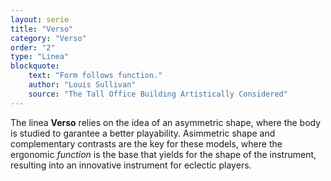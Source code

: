 ```yaml
---
layout: serie
title: "Verso"
category: "Verso"
order: "2"
type: "Linea"
blockquote:
    text: "Form follows function."
    author: "Louis Sullivan" 
    source: "The Tall Office Building Artistically Considered"
---
```


The linea **Verso** relies on the idea of an asymmetric shape, where the body is studied to garantee a better playability. 
Asimmetric shape and complementary contrasts are the key for these models, where the ergonomic *function* is the base that yields for the shape of the instrument, resulting into an innovative instrument for eclectic players.